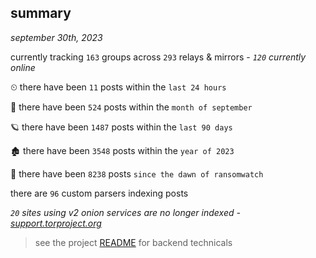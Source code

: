
## summary
_september 30th, 2023_

currently tracking `163` groups across `293` relays & mirrors - _`120` currently online_

⏲ there have been `11` posts within the `last 24 hours`

🦈 there have been `524` posts within the `month of september`

🪐 there have been `1487` posts within the `last 90 days`

🏚 there have been `3548` posts within the `year of 2023`

🦕 there have been `8238` posts `since the dawn of ransomwatch`

there are `96` custom parsers indexing posts

_`20` sites using v2 onion services are no longer indexed - [support.torproject.org](https://support.torproject.org/onionservices/v2-deprecation/)_

> see the project [README](https://github.com/joshhighet/ransomwatch#ransomwatch--) for backend technicals

